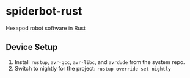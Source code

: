# spiderbot-rust
Hexapod robot software in Rust

Device Setup
-------------

1. Install `rustup`, `avr-gcc`, `avr-libc`, and `avrdude` from the system repo.
2. Switch to nightly for the project: `rustup override set nightly`

